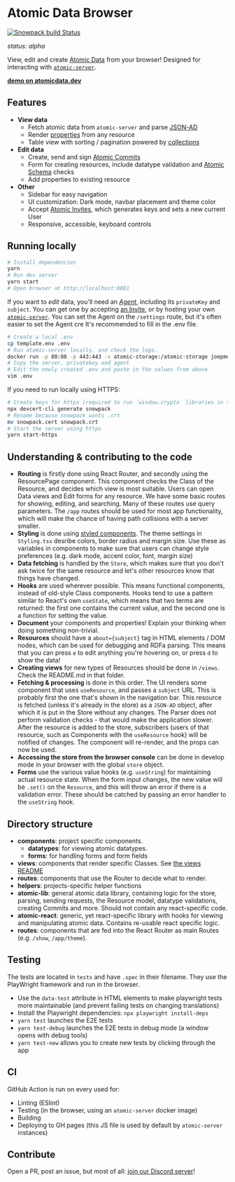 # Atomic Data Browser

[![Snowpack build Status](https://github.com/joepio/atomic-data-browser/workflows/Snowpack/badge.svg)](https://github.com/joepio/atomic-data-browser/actions)

_status: alpha_

View, edit and create [Atomic Data](https://atomicdata.dev/) from your browser!
Designed for interacting with [`atomic-server`](https://github.com/joepio/atomic).

**[demo on atomicdata.dev](https://atomicdata.dev/)**

## Features

- **View data**
  - Fetch atomic data from `atomic-server` and parse [JSON-AD](https://docs.atomicdata.dev/core/json-ad.html)
  - Render [properties](https://atomicdata.dev/classes/Property) from any resource
  - Table view with sorting / pagination powered by [collections](https://atomicdata.dev/classes/Collection)
- **Edit data**
  - Create, send and sign [Atomic Commits](https://docs.atomicdata.dev/commits/intro.html)
  - Form for creating resources, include datatype validation and [Atomic Schema](https://docs.atomicdata.dev/schema/intro.html) checks
  - Add properties to existing resource
- **Other**
  - Sidebar for easy navigation
  - UI customization: Dark mode, navbar placement and theme color
  - Accept [Atomic Invites](https://docs.atomicdata.dev/invitations.html), which generates keys and sets a new current User
  - Responsive, accessible, keyboard controls

## Running locally

```sh
# Install dependencies
yarn
# Run dev server
yarn start
# Open browser at http://localhost:8081
```

If you want to _edit_ data, you'll need an [_Agent_](https://atomicdata.dev/classes/Agent), including its `privateKey` and `subject`.
You can get one by accepting [an Invite](https://atomicdata.dev/invites/1), or by hosting your own [`atomic-server`](https://github.com/joepio/atomic/blob/master/server/README.md).
You can set the Agent on the `/settings` route, but it's often easier to set the Agent cre
It's recommended to fill in the .env file.

```sh
# Create a local .env
cp template.env .env
# Run atomic-server locally, and check the logs.
docker run -p 80:80 -p 443:443 -v atomic-storage:/atomic-storage joepmeneer/atomic-server
# Copy the server, privatekey and agent
# Edit the newly created .env and paste in the values from above
vim .env
```

If you need to run locally using HTTPS:

```sh
# Create keys for https (required to run `window.crypto` libraries in the browser):
npx devcert-cli generate snowpack
# Rename because snowpack wants .crt
mv snowpack.cert snowpack.crt
# Start the server using https
yarn start-https
```

## Understanding & contributing to the code

- **Routing** is firstly done using React Router, and secondly using the ResourcePage component. This component checks the Class of the Resource, and decides which view is most suitable. Users can open Data views and Edit forms for any resource. We have some basic routes for showing, editing, and searching. Many of these routes use query parameters. The `/app` routes should be used for most app functionality, which will make the chance of having path collisions with a server smaller.
- **Styling** is done using [styled components](https://styled-components.com/). The theme settings in `Styling.tsx` desribe colors, border radius and margin size. Use these as variables in components to make sure that users can change style preferences (e.g. dark mode, accent color, font, margin size)
- **Data fetching** is handled by the `Store`, which makes sure that you don't ask twice for the same resource and let's other resources know that things have changed.
- **Hooks** are used wherever possible. This means functional components, instead of old-style Class components. Hooks tend to use a pattern similar to React's own `useState`, which means that two terms are returned: the first one contains the current value, and the second one is a function for setting the value.
- **Document** your components and properties! Explain your thinking when doing something non-trivial.
- **Resources** should have a `about={subject}` tag in HTML elements / DOM nodes, which can be used for debugging and RDFa parsing. This means that you can press `e` to edit anything you're hovering on, or press `d` to show the data!
- **Creating views** for new types of Resources should be done in `/views`. Check the README.md in that folder.
- **Fetching & processing** is done in this order. The UI renders some component that uses `useResource`, and passes a `subject` URL. This is probably first the one that's shown in the navigation bar. This resource is fetched (unless it's already in the store) as a `JSON-AD` object, after which it is put in the Store without any changes. The Parser does not perform validation checks - that would make the application slower. After the resource is added to the store, subscribers (users of that resource, such as Components with the `useResource` hook) will be notified of changes. The component will re-render, and the props can now be used.
- **Accessing the store from the browser console** can be done in develop mode in your browser with the global `store` object.
- **Forms** use the various value hooks (e.g. `useString`) for maintaining actual resource state. When the form input changes, the new value will be `.set()` on the `Resource`, and this will throw an error if there is a validation error. These should be catched by passing an error handler to the `useString` hook.

## Directory structure

- **components**: project specific components.
  - **datatypes**: for viewing atomic datatypes.
  - **forms**: for handling forms and form fields
- **views**: components that render specific Classes. See [the views README](src/views/README.md)
- **routes**: components that use the Router to decide what to render.
- **helpers**: projects-specific helper functions
- **atomic-lib**: general atomic data library, containing logic for the store, parsing, sending requests, the Resource model, datatype validations, creating Commits and more. Should not contain any react-specific code.
- **atomic-react**: generic, yet react-specific library with hooks for viewing and manipulating atomic data. Contains re-usable react specific logic.
- **routes**: components that are fed into the React Router as main Routes (e.g. `/show`, `/app/theme`).

## Testing

The tests are located in `tests` and have `.spec` in their filename.
They use the PlayWright framework and run in the browser.

- Use the `data-test` attribute in HTML elements to make playwright tests more maintainable (and prevent failing tests on changing translations)
- Install the Playwright dependencies: `npx playwright install-deps`
- `yarn test` launches the E2E tests
- `yarn test-debug` launches the E2E tests in debug mode (a window opens with debug tools)
- `yarn test-new` allows you to create new tests by clicking through the app

## CI

GitHub Action is run on every used for:

- Linting (ESlint)
- Testing (in the browser, using an `atomic-server` docker image)
- Building
- Deploying to GH pages (this JS file is used by default by `atomic-server` instances)

## Contribute

Open a PR, post an issue, but most of all: [join our Discord server](https://discord.gg/a72Rv2P)!

